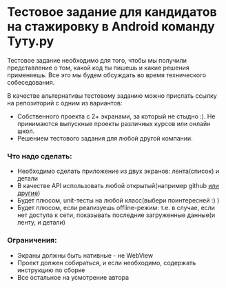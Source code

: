 Тестовое задание для кандидатов на стажировку в Android команду Туту.ру
==================
Тестовое задание необходимо для того, чтобы мы получили представление о том, какой код ты пишешь и какие решения применяешь. Все это мы будем обсуждать во время технического собеседования. 

В качестве альтернативы тестовому заданию можно прислать ссылку на репозиторий с одним из вариантов:
* Собственного проекта с 2+ экранами, за который не стыдно :). Не принимаются выпускные проекты различных курсов или онлайн школ.
* Решением тестового задания для любой другой компании.

### Что надо сделать:
* Необходимо сделать приложение из двух экранов: лента(список) и детали
* В качестве API использовать любой открытый(например github [или другие](https://medium.com/@vicbergquist/18-fun-apis-for-your-next-project-8008841c7be9))
* Будет плюсом, unit-тесты на любой класс(выбери поинтересней :) )
* Будет плюсом, если реализуешь offline-режим: т.е. в случае, если нет доступа к сети, показывать последние загруженные данные(и ленту, и детали)

### Ограничения:
* Экраны должны быть нативные - не WebView
* Проект должен собираться, и если необходимо, содержать инструкцию по сборке
* Все остальное на усмотрение автора

